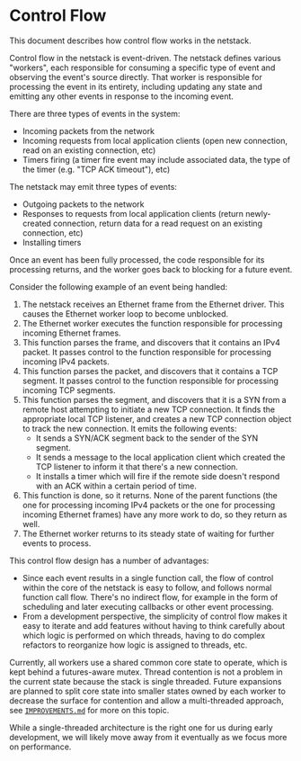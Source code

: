 # Control Flow

This document describes how control flow works in the netstack.

Control flow in the netstack is event-driven. The netstack defines various
"workers", each responsible for consuming a specific type of event and observing
the event's source directly. That worker is responsible for processing the event
in its entirety, including updating any state and emitting any other events in
response to the incoming event.

There are three types of events in the system:
- Incoming packets from the network
- Incoming requests from local application clients (open new connection, read on
  an existing connection, etc)
- Timers firing (a timer fire event may include associated data, the type of the
  timer (e.g. "TCP ACK timeout"), etc)

The netstack may emit three types of events:
- Outgoing packets to the network
- Responses to requests from local application clients (return newly-created
  connection, return data for a read request on an existing connection, etc)
- Installing timers

Once an event has been fully processed, the code responsible for its processing
returns, and the worker goes back to blocking for a future event.

Consider the following example of an event being handled:
1. The netstack receives an Ethernet frame from the Ethernet driver. This causes
   the Ethernet worker loop to become unblocked.
2. The Ethernet worker executes the function responsible for processing incoming
   Ethernet frames.
3. This function parses the frame, and discovers that it contains an IPv4
   packet. It passes control to the function responsible for processing incoming
   IPv4 packets.
4. This function parses the packet, and discovers that it contains a TCP
   segment. It passes control to the function responsible for processing
   incoming TCP segments.
5. This function parses the segment, and discovers that it is a SYN from a
   remote host attempting to initiate a new TCP connection. It finds the
   appropriate local TCP listener, and creates a new TCP connection object to
   track the new connection. It emits the following events:
   - It sends a SYN/ACK segment back to the sender of the SYN segment.
   - It sends a message to the local application client which created the TCP
     listener to inform it that there's a new connection.
   - It installs a timer which will fire if the remote side doesn't respond with
     an ACK within a certain period of time.
6. This function is done, so it returns. None of the parent functions (the one
   for processing incoming IPv4 packets or the one for processing incoming
   Ethernet frames) have any more work to do, so they return as well.
7. The Ethernet worker returns to its steady state of waiting for further events to
   process.

This control flow design has a number of advantages:
- Since each event results in a single function call, the flow of control
  within the core of the netstack is easy to follow, and follows normal
  function call flow. There's no indirect flow, for example in the form
  of scheduling and later executing callbacks or other event processing.
- From a development perspective, the simplicity of control flow makes it easy
  to iterate and add features without having to think carefully about which
  logic is performed on which threads, having to do complex refactors to
  reorganize how logic is assigned to threads, etc.

Currently, all workers use a shared common core state to operate, which is kept
behind a futures-aware mutex. Thread contention is not a problem in the current
state because the stack is single threaded. Future expansions are planned to
split core state into smaller states owned by each worker to decrease the
surface for contention and allow a multi-threaded approach, see
[`IMPROVEMENTS.md`](./IMPROVEMENTS.md#single-threaded-execution) for more on
this topic.

While a single-threaded architecture is the right one for us during early
development, we will likely move away from it eventually as we focus more on
performance.
